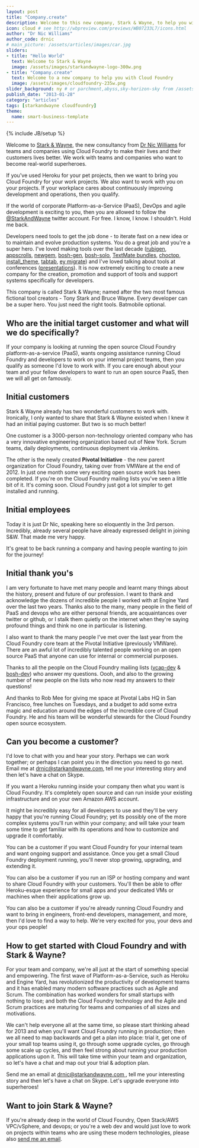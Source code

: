 ```yaml
---
layout: post
title: "Company.create"
description: Welcome to this new company, Stark & Wayne, to help you with Cloud Foundry and your internal DevOps
icon: cloud # see http://wbpreview.com/previews/WB07233L7/icons.html
author: "Dr Nic Williams"
author_code: drnic
# main_picture: /assets/articles/images/car.jpg
sliders:
- title: "Hello World"
  text: Welcome to Stark & Wayne
  image: /assets/images/starkandwayne-logo-300w.png
- title: "Company.create"
  text: Welcome to a new company to help you with Cloud Foundry
  image: /assets/images/cloudfoundry-235w.png
slider_background: ny # or parchment,abyss,sky-horizon-sky from /assets/sliders
publish_date: "2013-01-28"
category: "articles"
tags: [starkandwayne cloudfoundry]
theme:
  name: smart-business-template
---
```

{% include JB/setup %}

Welcome to [Stark & Wayne](http://starkandwayne.com), the new consultancy from [Dr Nic Williams](http://drnicwilliams.com) for teams and companies using Cloud Foundry to make their lives and their customers lives better. We work with teams and companies who want to become real-world superheroes.

If you've used Heroku for your pet projects, then we want to bring you Cloud Foundry for your work projects. We also want to work with you on your projects. If your workplace cares about continuously improving development and operations, then you qualify.

If the world of corporate Platform-as-a-Service (PaaS), DevOps and agile development is exciting to you, then you are allowed to follow the [@StarkAndWayne](https://twitter.com/StarkAndWayne) twitter account. For free. I know, I know. I shouldn't. Hold me back.

Developers need tools to get the job done - to iterate fast on a new idea or to maintain and evolve production systems. You do a great job and you're a super hero. I've loved making tools over the last decade ([rubigen](http://rubigen.rubyforge.org/), [appscrolls](http://appscrolls.org), [newgem](http://drnic.github.com/newgem/), [bosh-gen](https://github.com/drnic/bosh-gen), [bosh-solo](https://github.com/drnic/bosh-gen), [TextMate bundles](https://github.com/search?q=%40drnic+tmbundle), [choctop](http://drnic.github.com/choctop/), [install_theme](https://github.com/drnic/install_theme), [tabtab](https://github.com/drnic/tabtab), [ey migrate](https://github.com/engineyard/engineyard-migrate)) and I've loved talking about tools at conferences ([presentations](http://drnicwilliams.com/presentations/ "Dr Nic's Presentations")). It is now extremely exciting to create a new company for the creation, promotion and support of tools and support systems specifically for developers.

This company is called Stark & Wayne; named after the two most famous fictional tool creators - Tony Stark and Bruce Wayne. Every developer can be a super hero. You just need the right tools. Batmobile optional.

## Who are the initial target customer and what will we do specifically?

If your company is looking at running the open source Cloud Foundry platform-as-a-service (PaaS), wants ongoing assistance running Cloud Foundry and developers to work on your internal project teams, then you qualify as someone I'd love to work with. If you care enough about your team and your fellow developers to want to run an open source PaaS, then we will all get on famously.

## Initial customers

Stark & Wayne already has two wonderful customers to work with. Ironically, I only wanted to share that Stark & Wayne existed when I knew it had an initial paying customer. But two is so much better!

One customer is a 3000-person non-technology oriented company who has a very innovative engineering organization based out of New York. Scrum teams, daily deployments, continuous deployment via Jenkins.

The other is the newly created **Pivotal Initiative** - the new parent organization for Cloud Foundry, taking over from VMWare at the end of 2012. In just one month some very exciting open source work has been completed. If you're on the Cloud Foundry mailing lists you've seen a little bit of it. It's coming soon. Cloud Foundry just got a lot simpler to get installed and running.

## Initial employees

Today it is just Dr Nic, speaking here so eloquently in the 3rd person. Incredibly, already several people have already expressed delight in joining S&W. That made me very happy.

It's great to be back running a company and having people wanting to join for the journey!

## Initial thank you's

I am very fortunate to have met many people and learnt many things about the history, present and future of our profession. I want to thank and acknowledge the dozens of incredible people I worked with at Engine Yard over the last two years. Thanks also to the many, many people in the field of PaaS and devops who are either personal friends, are acquaintances over twitter or github, or I stalk them quietly on the internet when they're saying profound things and think no one in particular is listening.

I also want to thank the many people I've met over the last year from the Cloud Foundry core team at the Pivotal Initiative (previously VMWare). There are an awful lot of incredibly talented people working on an open source PaaS that anyone can use for internal or commercial purposes.

Thanks to all the people on the Cloud Foundry mailing lists ([vcap-dev](https://groups.google.com/a/cloudfoundry.org/forum/?fromgroups#!forum/vcap-dev) & [bosh-dev](https://groups.google.com/a/cloudfoundry.org/forum/?fromgroups#!forum/bosh-dev)) who answer my questions. Oooh, and also to the growing number of new people on the lists who now read my answers to their questions!

And thanks to Rob Mee for giving me space at Pivotal Labs HQ in San Francisco, free lunches on Tuesdays, and a budget to add some extra magic and education around the edges of the incredible core of Cloud Foundry. He and his team will be wonderful stewards for the Cloud Foundry open source ecosystem.

## Can you become a customer?

I'd love to chat with you and hear your story. Perhaps we can work together; or perhaps I can point you in the direction you need to go next. Email me at [drnic@starkandwayne.com](mailto:&#x64;&#x72;&#x6E;&#x69;&#x63;&#x40;&#x73;&#x74;&#x61;&#x72;&#x6B;&#x61;&#x6E;&#x64;&#x77;&#x61;&#x79;&#x6E;&#x65;&#x2E;&#x63;&#x6F;&#x6D;), tell me your interesting story and then let's have a chat on Skype.

If you want a Heroku running inside your company then what you want is Cloud Foundry. It's completely open source and can run inside your existing infrastructure and on your own Amazon AWS account.

It might be incredibly easy for all developers to use and they'll be very happy that you're running Cloud Foundry; yet its possibly one of the more complex systems you'll run within your company; and will take your team some time to get familiar with its operations and how to customize and upgrade it comfortably.

You can be a customer if you want Cloud Foundry for your internal team and want ongoing support and assistance. Once you get a small Cloud Foundry deployment running, you'll never stop growing, upgrading, and extending it.

You can also be a customer if you run an ISP or hosting company and want to share Cloud Foundry with your customers. You'll then be able to offer Heroku-esque experience for small apps and your dedicated VMs or machines when their applications grow up.

You can also be a customer if you're already running Cloud Foundry and want to bring in engineers, front-end developers, management, and more, then I'd love to find a way to help. We're very excited for you, your devs and your ops people!

## How to get started with Cloud Foundry and with Stark & Wayne?

For your team and company, we're all just at the start of something special and empowering. The first wave of Platform-as-a-Service, such as Heroku and Engine Yard, has revolutionized the productivity of development teams and it has enabled many modern software practices such as Agile and Scrum. The combination has worked wonders for small startups with nothing to lose; and both the Cloud Foundry technology and the Agile and Scrum practices are maturing for teams and companies of all sizes and motivations.

We can't help everyone all at the same time, so please start thinking ahead for 2013 and when you'll want Cloud Foundry running in production; then we all need to map backwards and get a plan into place: trial it, get one of your small top teams using it, go through some upgrade cycles, go through some scale up cycles, and then feel strong about running your production applications upon it. This will take time within your team and organization, so let's have a chat and map out your trial & adoption plan.

Send me an email at [drnic@starkandwayne.com
](mailto:&#x64;&#x72;&#x6E;&#x69;&#x63;&#x40;&#x73;&#x74;&#x61;&#x72;&#x6B;&#x61;&#x6E;&#x64;&#x77;&#x61;&#x79;&#x6E;&#x65;&#x2E;&#x63;&#x6F;&#x6D;), tell me your interesting story and then let's have a chat on Skype. Let's upgrade everyone into superheroes!

## Want to join Stark & Wayne?

If you're already deep in the world of Cloud Foundry, Open Stack/AWS VPC/vSphere, and devops; or you're a web dev and would just love to work on projects within teams who are using these modern technologies, please also [send me an email](mailto:&#x64;&#x72;&#x6E;&#x69;&#x63;&#x40;&#x73;&#x74;&#x61;&#x72;&#x6B;&#x61;&#x6E;&#x64;&#x77;&#x61;&#x79;&#x6E;&#x65;&#x2E;&#x63;&#x6F;&#x6D;). 
